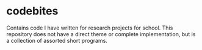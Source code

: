 # codebites
Contains code I have written for research projects for school.
This repository does not have a direct theme or complete implementation, but is a collection of assorted short programs.
